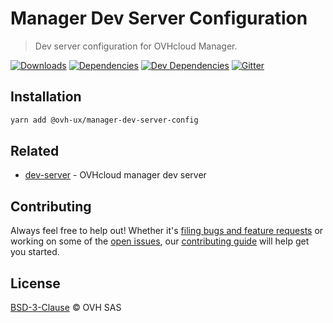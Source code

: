 # Manager Dev Server Configuration

> Dev server configuration for OVHcloud Manager.

[![Downloads](https://badgen.net/npm/dt/@ovh-ux/manager-dev-server-config)](https://npmjs.com/package/@ovh-ux/manager-dev-server-config) [![Dependencies](https://badgen.net/david/dep/ovh-ux/manager/packages/manager/tools/dev-server-config)](https://npmjs.com/package/@ovh-ux/manager-dev-server-config?activeTab=dependencies) [![Dev Dependencies](https://badgen.net/david/dev/ovh-ux/manager/packages/manager/toolsdev-server-config)](https://npmjs.com/package/@ovh-ux/manager-dev-server-config?activeTab=dependencies) [![Gitter](https://badgen.net/badge/gitter/ovh-ux/blue?icon=gitter)](https://gitter.im/ovh/ux)

## Installation

```sh
yarn add @ovh-ux/manager-dev-server-config
```

## Related

* [dev-server](https://github.com/ovh/manager/tree/master/packages/manager/tools/dev-server) - OVHcloud manager dev server

## Contributing

Always feel free to help out! Whether it's [filing bugs and feature requests](https://github.com/ovh/manager/issues/new) or working on some of the [open issues](https://github.com/ovh/manager/issues), our [contributing guide](https://github.com/ovh/manager/blob/master/CONTRIBUTING.md) will help get you started.

## License

[BSD-3-Clause](LICENSE) © OVH SAS
